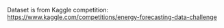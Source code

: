 Dataset is from Kaggle competition: https://www.kaggle.com/competitions/energy-forecasting-data-challenge